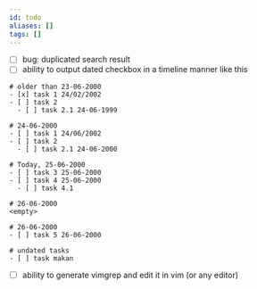```yaml
---
id: todo
aliases: []
tags: []
---
```


- [ ] bug: duplicated search result
- [ ] ability to output dated checkbox in a timeline manner like this
```
# older than 23-06-2000
- [x] task 1 24/02/2002
- [ ] task 2
  - [ ] task 2.1 24-06-1999

# 24-06-2000
- [ ] task 1 24/06/2002
- [ ] task 2
  - [ ] task 2.1 24-06-2000

# Today, 25-06-2000
- [ ] task 3 25-06-2000
- [ ] task 4 25-06-2000
  - [ ] task 4.1

# 26-06-2000
<empty>

# 26-06-2000
- [ ] task 5 26-06-2000

# undated tasks
- [ ] task makan
```
- [ ] ability to generate vimgrep and edit it in vim (or any editor)
